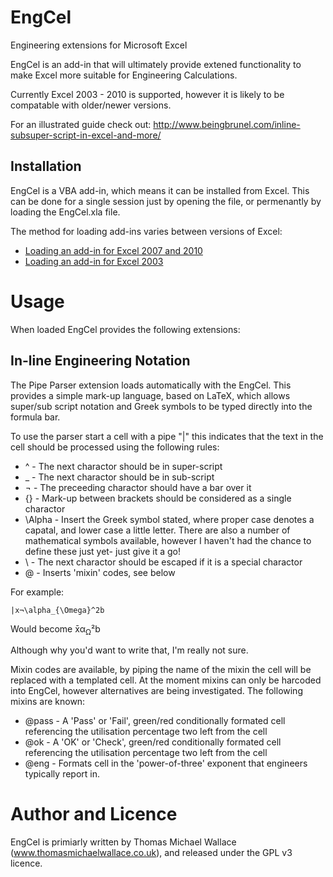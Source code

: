 EngCel
======

Engineering extensions for Microsoft Excel

EngCel is an add-in that will ultimately provide extened functionality to make Excel more suitable for Engineering Calculations.

Currently Excel 2003 - 2010 is supported, however it is likely to be compatable with older/newer versions.

For an illustrated guide check out: http://www.beingbrunel.com/inline-subsuper-script-in-excel-and-more/

Installation
------------

EngCel is a VBA add-in, which means it can be installed from Excel. This can be done for a single session just by opening the file, or permenantly by loading the EngCel.xla file.

The method for loading add-ins varies between versions of Excel:
<ul>
<li><a href="http://office.microsoft.com/en-us/excel-help/load-or-unload-add-in-programs-HP010096834.aspx#BMexceladdin">Loading an add-in for Excel 2007 and 2010</a></li>
<li><a href="http://office.microsoft.com/en-us/excel-help/load-or-unload-add-in-programs-HP005203732.aspx">Loading an add-in for Excel 2003</a></li>
</ul>

Usage
=====

When loaded EngCel provides the following extensions:

In-line Engineering Notation
----------------------------

The Pipe Parser extension loads automatically with the EngCel. This provides a simple mark-up language, based on LaTeX, which allows super/sub script notation and Greek symbols to be typed directly into the formula bar.

To use the parser start a cell with a pipe "|" this indicates that the text in the cell should be processed using the following rules:

* ^ - The next charactor should be in super-script
* _ - The next charactor should be in sub-script
* ¬ - The preceeding charactor should have a bar over it
* {} - Mark-up between brackets should be considered as a single charactor
* \Alpha - Insert the Greek symbol stated, where proper case denotes a capatal, and lower case a little letter. There are also a number of mathematical symbols available, however I haven't had the chance to define these just yet- just give it a go!
* \ - The next charactor should be escaped if it is a special charactor
* @ - Inserts 'mixin' codes, see below

For example:

```
|x¬\alpha_{\Omega}^2b
```

Would become x̄α<sub>Ω</sub>&sup2;b

Although why you'd want to write that, I'm really not sure.

Mixin codes are available, by piping the name of the mixin the cell will be replaced with a templated cell. At the moment mixins can only be harcoded into EngCel, however alternatives are being investigated. The following mixins are known:

* @pass - A 'Pass' or 'Fail', green/red conditionally formated cell referencing the utilisation percentage two left from the cell
* @ok - A 'OK' or 'Check', green/red conditionally formated cell referencing the utilisation percentage two left from the cell
* @eng - Formats cell in the 'power-of-three' exponent that engineers typically report in.

Author and Licence
==================

EngCel is primiarly written by Thomas Michael Wallace (www.thomasmichaelwallace.co.uk), and released under the GPL v3 licence.
